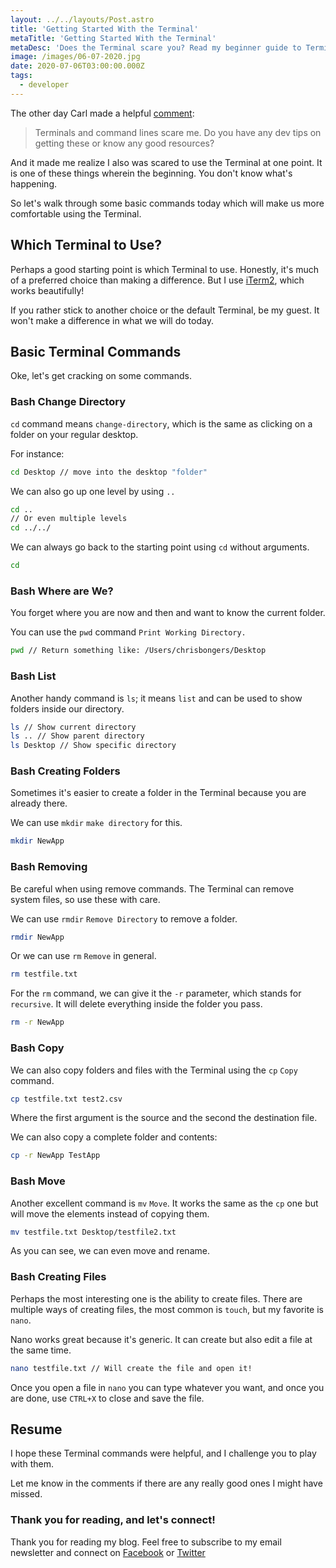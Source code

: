 ```yaml
---
layout: ../../layouts/Post.astro
title: 'Getting Started With the Terminal'
metaTitle: 'Getting Started With the Terminal'
metaDesc: 'Does the Terminal scare you? Read my beginner guide to Terminal commands'
image: /images/06-07-2020.jpg
date: 2020-07-06T03:00:00.000Z
tags:
  - developer
---
```


The other day Carl made a helpful [comment](https://daily-dev-tips.com/posts/our-first-ionic-app/#heading-2-comments-on-this-page):

> Terminals and command lines scare me. Do you have any dev tips on getting these or know any good resources?

And it made me realize I also was scared to use the Terminal at one point. It is one of these things wherein the beginning. You don't know what's happening.

So let's walk through some basic commands today which will make us more comfortable using the Terminal.

## Which Terminal to Use?

Perhaps a good starting point is which Terminal to use. Honestly, it's much of a preferred choice than making a difference. But I use [iTerm2](https://www.iterm2.com/), which works beautifully!

If you rather stick to another choice or the default Terminal, be my guest. It won't make a difference in what we will do today.

## Basic Terminal Commands

Oke, let's get cracking on some commands.

### Bash Change Directory

`cd` command means `change-directory`, which is the same as clicking on a folder on your regular desktop.

For instance:

```bash
cd Desktop // move into the desktop "folder"
```

We can also go up one level by using `..`

```bash
cd ..
// Or even multiple levels
cd ../../
```

We can always go back to the starting point using `cd` without arguments.

```bash
cd
```

### Bash Where are We?

You forget where you are now and then and want to know the current folder.

You can use the `pwd` command `Print Working Directory.`

```bash
pwd // Return something like: /Users/chrisbongers/Desktop
```

### Bash List

Another handy command is `ls`; it means `list` and can be used to show folders inside our directory.

```bash
ls // Show current directory
ls .. // Show parent directory
ls Desktop // Show specific directory
```

### Bash Creating Folders

Sometimes it's easier to create a folder in the Terminal because you are already there.

We can use `mkdir` `make directory` for this.

```bash
mkdir NewApp
```

### Bash Removing

Be careful when using remove commands. The Terminal can remove system files, so use these with care.

We can use `rmdir` `Remove Directory` to remove a folder.

```bash
rmdir NewApp
```

Or we can use `rm` `Remove` in general.

```bash
rm testfile.txt
```

For the `rm` command, we can give it the `-r` parameter, which stands for `recursive`. It will delete everything inside the folder you pass.

```bash
rm -r NewApp
```

### Bash Copy

We can also copy folders and files with the Terminal using the `cp` `Copy` command.

```bash
cp testfile.txt test2.csv
```

Where the first argument is the source and the second the destination file.

We can also copy a complete folder and contents:

```bash
cp -r NewApp TestApp
```

### Bash Move

Another excellent command is `mv` `Move`. It works the same as the `cp` one but will move the elements instead of copying them.

```bash
mv testfile.txt Desktop/testfile2.txt
```

As you can see, we can even move and rename.

### Bash Creating Files

Perhaps the most interesting one is the ability to create files.
There are multiple ways of creating files, the most common is `touch`, but my favorite is `nano`.

Nano works great because it's generic. It can create but also edit a file at the same time.

```bash
nano testfile.txt // Will create the file and open it!
```

Once you open a file in `nano` you can type whatever you want, and once you are done, use `CTRL+X` to close and save the file.

## Resume

I hope these Terminal commands were helpful, and I challenge you to play with them.

Let me know in the comments if there are any really good ones I might have missed.

### Thank you for reading, and let's connect!

Thank you for reading my blog. Feel free to subscribe to my email newsletter and connect on [Facebook](https://www.facebook.com/DailyDevTipsBlog) or [Twitter](https://twitter.com/DailyDevTips1)
